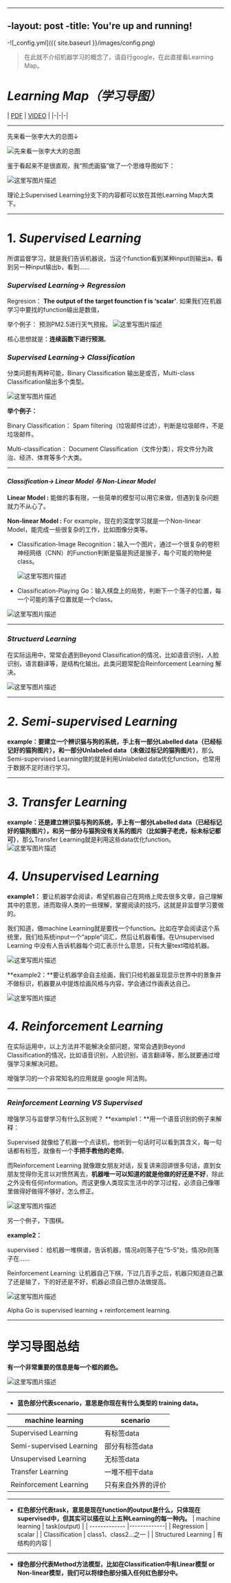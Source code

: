 ----
 -layout: post
 -title: You're up and running!
 ----
 -![_config.yml]({{ site.baseurl }}/images/config.png)
  
 
 
> 在此就不介绍机器学习的概念了，请自行google，在此直接看Learning Map。


# ***Learning Map（学习导图）***
| [PDF](http://speech.ee.ntu.edu.tw/~tlkagk/courses/ML_2016/Lecture/Learning%20Map%20%28v2%29.pdf) | [VIDEO](http://speech.ee.ntu.edu.tw/~tlkagk/courses/ML_2016/Lecture/Learning%20Map%20%28v2%29.ecm.mp4/index.html) | 
|-|-|-|

----
先来看一张李大大的总图↓

![先来看一张李大大的总图](http://img.blog.csdn.net/20170520185249205?watermark/2/text/aHR0cDovL2Jsb2cuY3Nkbi5uZXQvc291bG1lZXRsaWFuZw==/font/5a6L5L2T/fontsize/400/fill/I0JBQkFCMA==/dissolve/70/gravity/SouthEast)

鉴于看起来不是很直观，我“照虎画猫”做了一个思维导图如下：

![这里写图片描述](http://img.blog.csdn.net/20170521003122947?watermark/2/text/aHR0cDovL2Jsb2cuY3Nkbi5uZXQvc291bG1lZXRsaWFuZw==/font/5a6L5L2T/fontsize/400/fill/I0JBQkFCMA==/dissolve/70/gravity/SouthEast)

理论上Supervised Learning分支下的内容都可以放在其他Learning Map大类下。


----------
# 1. ***Supervised Learning***
所谓监督学习，就是我们告诉机器说，当这个function看到某种input则输出a，看到另一种input输出b，看到……
### ***Supervised Learning-> Regression*** 
Regresion： **The output of the target founction f is ‘scalar’**. 如果我们在机器学习中要找的function输出是数值，

 举个例子：
 预测PM2.5进行天气预报。
![这里写图片描述](http://img.blog.csdn.net/20170520204609319?watermark/2/text/aHR0cDovL2Jsb2cuY3Nkbi5uZXQvc291bG1lZXRsaWFuZw==/font/5a6L5L2T/fontsize/400/fill/I0JBQkFCMA==/dissolve/70/gravity/SouthEast)

核心思想就是：**连续函数下进行预测**。
### ***Supervised Learning-> Classification***
分类问题有两种可能，Binary Classification 输出是或否，Multi-class Classification输出多个类型。

 ![这里写图片描述](http://img.blog.csdn.net/20170520205210389?watermark/2/text/aHR0cDovL2Jsb2cuY3Nkbi5uZXQvc291bG1lZXRsaWFuZw==/font/5a6L5L2T/fontsize/400/fill/I0JBQkFCMA==/dissolve/70/gravity/SouthEast)

**举个例子：**

Binary Classification： Spam filtering（垃圾邮件过滤），判断是垃圾邮件，不是垃圾邮件。

Multi-classification： Document Classification（文件分类），将文件分为政治、经济、体育等多个大类。


----------


      
#### ***Classification->   Linear Model 与 Non-Linear Model*** 

**Linear Model :** 能做的事有限，一些简单的模型可以用它来做，但遇到复杂问题就力不从心了。

**Non-linear Model :** For example，现在的深度学习就是一个Non-linear Model，能完成一些很复杂的工作，比如图像分类等。
     

 - Classification-Image Recognition：输入一个图片，通过一个很复杂的卷积神经网络（CNN）的Function判断是猫是狗还是猴子，每个可能的物种是class。
 
   ![这里写图片描述](http://img.blog.csdn.net/20170520210849049?watermark/2/text/aHR0cDovL2Jsb2cuY3Nkbi5uZXQvc291bG1lZXRsaWFuZw==/font/5a6L5L2T/fontsize/400/fill/I0JBQkFCMA==/dissolve/70/gravity/SouthEast)
   
 - Classification-Playing Go：输入棋盘上的局势，判断下一个落子的位置，每一个可能的落子位置就是一个class。
 
 ![这里写图片描述](http://img.blog.csdn.net/20170520211419277?watermark/2/text/aHR0cDovL2Jsb2cuY3Nkbi5uZXQvc291bG1lZXRsaWFuZw==/font/5a6L5L2T/fontsize/400/fill/I0JBQkFCMA==/dissolve/70/gravity/SouthEast)
 


----------


 
### ***Structuerd Learning***
在实际运用中，常常会遇到Beyond Classification的情况，比如语音识别，人脸识别，语言翻译等，是结构化输出。此类问题常配合Reinforcement Learning 解决。

![这里写图片描述](http://img.blog.csdn.net/20170521003604856?watermark/2/text/aHR0cDovL2Jsb2cuY3Nkbi5uZXQvc291bG1lZXRsaWFuZw==/font/5a6L5L2T/fontsize/400/fill/I0JBQkFCMA==/dissolve/70/gravity/SouthEast)

----------
# ***2. Semi-supervised Learning***
 
 **example：**要建立一个辨识猫与狗的系统，手上有一部分Labelled data（已经标记好的猫狗图片），和**一部分Unlabeled data（未做过标记的猫狗图片）**，那么Semi-supervised Learning做的就是利用Unlabeled data优化function，也常用于数据不足时进行学习。
 


----------


# ***3. Transfer Learning***
**example：**还是建立辨识猫与狗的系统，手上有一部分Labelled data（已经标记好的猫狗图片），和**另一部分与猫狗没有关系的图片（比如狮子老虎，标未标记都可）**，那么Transfer Learning就是利用这些data优化function。
![这里写图片描述](http://img.blog.csdn.net/20170520234607722?watermark/2/text/aHR0cDovL2Jsb2cuY3Nkbi5uZXQvc291bG1lZXRsaWFuZw==/font/5a6L5L2T/fontsize/400/fill/I0JBQkFCMA==/dissolve/70/gravity/SouthEast)

# ***4. Unsupervised Learning***


**example1：** 要让机器学会阅读，希望机器自己在网络上爬去很多文章，自己理解其中的意思，进而取得人类的一些理解，掌握阅读的技巧，这就是非监督学习要做的。

我们知道，做machine Learning就是要找一个function。比如在学会阅读这个系统里，我们给系统input一个“apple”词汇，然后让机器看懂。在Unsupervised Learning 中没有人告诉机器每个词汇表示什么意思，只有大量text喂给机器。

![这里写图片描述](http://img.blog.csdn.net/20170520235436710?watermark/2/text/aHR0cDovL2Jsb2cuY3Nkbi5uZXQvc291bG1lZXRsaWFuZw==/font/5a6L5L2T/fontsize/400/fill/I0JBQkFCMA==/dissolve/70/gravity/SouthEast)


**example2：**要让机器学会自主绘画，我们只给机器呈现显示世界中的景象并不做标识，机器要从中提炼绘画风格与内容，学会通过作画表达自己。

![这里写图片描述](http://img.blog.csdn.net/20170520235848895?watermark/2/text/aHR0cDovL2Jsb2cuY3Nkbi5uZXQvc291bG1lZXRsaWFuZw==/font/5a6L5L2T/fontsize/400/fill/I0JBQkFCMA==/dissolve/70/gravity/SouthEast)

# ***4. Reinforcement Learning*** 
在实际运用中，以上方法并不能解决全部问题，常常会遇到Beyond Classification的情况，比如语音识别，人脸识别，语言翻译等，那么就要通过增强学习来解决问题。

增强学习的一个非常知名的应用就是 google 阿法狗。


----------


### ***Reinforcement Learning VS Supervised***
增强学习与监督学习有什么区别呢？
**example1：**用一个语音识别的例子来解释：

Supervised 就像给了机器一个点读机，他听到一句话时可以看到其含义，每一句话都有标签，就像有一个**手把手教他的老师**。

而Reinforcement Learning 就像跟女朋友对话，反复讲来回讲很多句话，直到女朋友觉得你无言以对愤然离去，**机器唯一可以知道的就是他做的好还是不好**，除此之外没有任何information。而这更像人类现实生活中的学习过程，必须自己像哪里做得好做得不够好，怎么修正。

![这里写图片描述](http://img.blog.csdn.net/20170521001424423?watermark/2/text/aHR0cDovL2Jsb2cuY3Nkbi5uZXQvc291bG1lZXRsaWFuZw==/font/5a6L5L2T/fontsize/400/fill/I0JBQkFCMA==/dissolve/70/gravity/SouthEast)

另一个例子，下围棋。

**example2：**   

supervised： 给机器一堆棋谱，告诉机器，情况a则落子在“5-5”处，情况b则落子在......

Reinforcement Learning:  让机器自己下棋，下过几百手之后，机器只知道自己赢了还是输了，下的好还是不好，机器必须自己想办法做提高。

![这里写图片描述](http://img.blog.csdn.net/20170521002507085?watermark/2/text/aHR0cDovL2Jsb2cuY3Nkbi5uZXQvc291bG1lZXRsaWFuZw==/font/5a6L5L2T/fontsize/400/fill/I0JBQkFCMA==/dissolve/70/gravity/SouthEast)

Alpha Go is supervised learning + reinforcement learning.


----------
# 学习导图总结
**有一个非常重要的信息是每一个框的颜色。**

![这里写图片描述](http://img.blog.csdn.net/20170521003838295?watermark/2/text/aHR0cDovL2Jsb2cuY3Nkbi5uZXQvc291bG1lZXRsaWFuZw==/font/5a6L5L2T/fontsize/400/fill/I0JBQkFCMA==/dissolve/70/gravity/SouthEast)


----------


 - **蓝色部分代表scenario，意思是你现在有什么类型的 training data。**

| machine learning | scenario | 
| ------------- |-------------|
| Supervised Learning | 有标签data |
| Semi-supervised Learning | 部分有标签data | 
| Unsupervised Learning | 无标签data |
| Transfer Learning | 一堆不相干data | 
| Reinforcement Learning | 只有来自外界的评价 | 


----------


 - **红色部分代表task，意思是现在function的output是什么，只体现在supervised中，但其实可以插在以上五种Learning的每一种内。**
| machine learning | task(output) | 
| ------------- |-------------|
| Regression | scalar |
| Classification | class1、class2...之一 | 
| Structured Learning | 有结构的内容 |


----------


-  **绿色部分代表Method方法模型，比如在Classification中有Linear模型 or Non-linear模型，我们可以将绿色部分插入任何红色部分中。**


  
